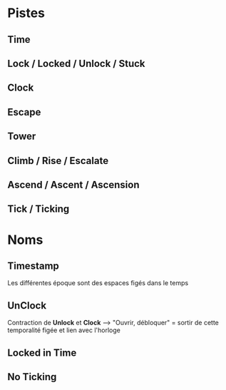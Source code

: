 # Pistes
## Time
## Lock / Locked / Unlock / Stuck
## Clock
## Escape
## Tower
## Climb / Rise / Escalate
## Ascend / Ascent / Ascension
## Tick / Ticking
# Noms
## Timestamp
 Les différentes époque sont des espaces figés dans le temps
## UnClock
Contraction de **Unlock** et **Clock** --> "Ouvrir, débloquer" = sortir de cette temporalité figée et lien avec l'horloge
## Locked in Time
## No Ticking
